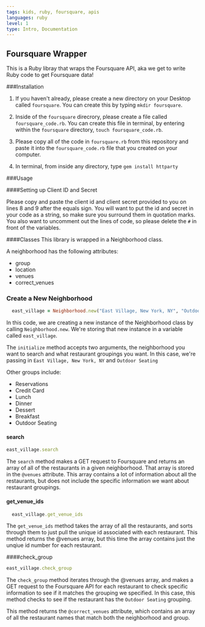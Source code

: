 ```yaml
---
tags: kids, ruby, foursquare, apis
languages: ruby
level: 1
type: Intro, Documentation
---
```



## Foursquare Wrapper

This is a Ruby libray that wraps the Foursquare API, aka we get to write Ruby code to get Foursquare data!

###Installation
1. If you haven't already, please create a new directory on your Desktop called `foursquare`. You can create this by typing `mkdir foursquare`. 

2. Inside of the `foursquare` direcrory, please create a file called `foursquare_code.rb`. You can create this file in terminal, by entering within the `foursquare` directory, `touch foursquare_code.rb`.

3. Please copy all of the code in `foursquare.rb` from this repository and paste it into the `foursquare_code.rb` file that you created on your computer.

4. In terminal, from inside any directory, type `gem install httparty`


###Usage

####Setting up Client ID and Secret

Please copy and paste the client id and client secret provided to you on lines 8 and 9 after the equals sign. You will want to put the id and secret in your code as a string, so make sure you surround them in quotation marks. You also want to uncomment out the lines of code, so please delete the `#` in front of the variables.

####Classes
This library is wrapped in a Neighborhood class.

A neighborhood has the following attributes:
* group
* location
* venues
* correct_venues

### Create a New Neighborhood

```ruby
  east_village = Neighborhood.new("East Village, New York, NY", "Outdoor Seating")
```

In this code, we are creating a new instance of the Neighborhood class by calling `Neighborhood.new`. We're storing that new instance in a variable called `east_village`. 

The `initialize` method accepts two arguments, the neighborhood you want to search and what restaurant groupings  you want. In this case, we're passing in `East Village, New York, NY` and `Outdoor Seating`

Other groups include:
* Reservations
* Credit Card
* Lunch
* Dinner
* Dessert
* Breakfast
* Outdoor Seating

#### search

```ruby
east_village.search
```

The `search` method makes a GET request to Foursquare and returns an array of all of the restaurants in a given neighborhood. That array is stored in the `@venues` attribute. This array contains a lot of information about all the restaurants, but does not include the specific information we want about restaurant groupings. 

#### get_venue_ids

```ruby
  east_village.get_venue_ids
```

The `get_venue_ids` method takes the array of all the restaurants, and sorts through them to just pull the unique id associated with each restaurant. This method returns the @venues array, but this time the array contains just the unqiue id number for each restaurant.

####check_group

```ruby
east_village.check_group
```

The `check_group` method iterates through the @venues array, and makes a GET request to the Foursquare API for each restaurant to check specific information to see if it matches the grouping we specified. In this case, this method checks to see if the restaurant has the `Outdoor Seating` grouping. 

This method returns the `@correct_venues` attribute, which contains an array of all the restaurant names that match both the neighborhood and group. 






